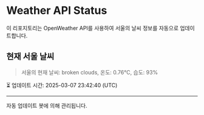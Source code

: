 
# Weather API Status

이 리포지토리는 OpenWeather API를 사용하여 서울의 날씨 정보를 자동으로 업데이트합니다.

## 현재 서울 날씨
> 서울의 현재 날씨: broken clouds, 온도: 0.76°C, 습도: 93%

⏳ 업데이트 시간: 2025-03-07 23:42:40 (UTC)

---
자동 업데이트 봇에 의해 관리됩니다.
